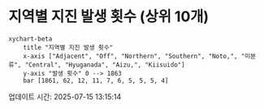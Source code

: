 # 지역별 지진 발생 횟수 (상위 10개)

```mermaid
xychart-beta
    title "지역별 지진 발생 횟수"
    x-axis ["Adjacent", "Off", "Northern", "Southern", "Noto,", "미분류", "Central", "Hyuganada", "Aizu,", "Kiisuido"]
    y-axis "발생 횟수" 0 --> 1863
    bar [1861, 62, 12, 11, 7, 6, 5, 5, 5, 4]
```

업데이트 시간: 2025-07-15 13:15:14
